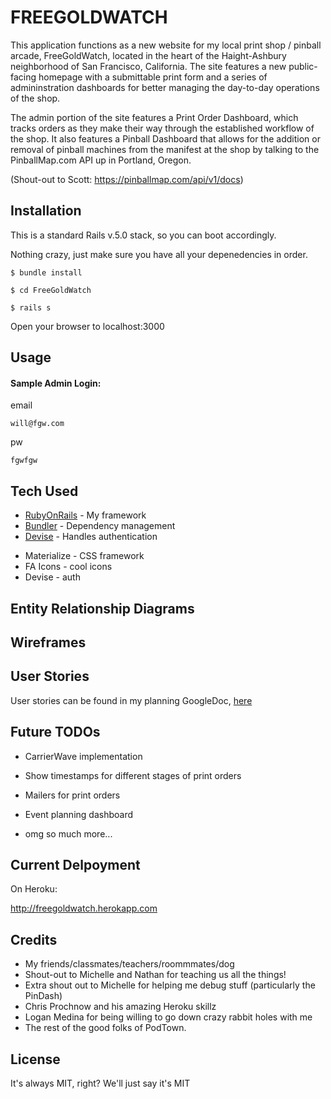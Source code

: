 # FREEGOLDWATCH
This application functions as a new website for my local print shop / pinball arcade, FreeGoldWatch, located in the heart of the Haight-Ashbury neighborhood of San Francisco, California.  The site features a new public-facing homepage with a submittable print form and a series of admininstration dashboards for better managing the day-to-day operations of the shop.  

The admin portion of the site features a Print Order Dashboard, which tracks orders as they make their way through the established workflow of the shop.  It also features a Pinball Dashboard that allows for the addition or removal of pinball machines from the manifest at the shop by talking to the PinballMap.com API up in Portland, Oregon. 

(Shout-out to Scott: https://pinballmap.com/api/v1/docs)


## Installation
This is a standard Rails v.5.0 stack, so you can boot accordingly.

Nothing crazy, just make sure you have all your depenedencies in order.

```
$ bundle install
```
```
$ cd FreeGoldWatch
```
```
$ rails s
```

Open your browser to localhost:3000

## Usage

#### Sample Admin Login:

email
```
will@fgw.com
```
pw
```
fgwfgw
```

## Tech Used

* [RubyOnRails](https://github.com/rails/rails) - My framework
* [Bundler](https://github.com/bundler/bundler) - Dependency management
* [Devise](https://github.com/plataformatec/devise) - Handles authentication

- Materialize - CSS framework
- FA Icons - cool icons
- Devise - auth


## Entity Relationship Diagrams

## Wireframes

## User Stories

User stories can be found in my planning GoogleDoc, [here](https://docs.google.com/document/d/1lbzvIm8x1vbpjOFJxT-MkkNsgewM2VLCCdJUuPousj0/edit?usp=sharing)

## Future TODOs

- CarrierWave implementation
- Show timestamps for different stages of print orders
- Mailers for print orders
- Event planning dashboard

- omg so much more...


## Current Delpoyment

On Heroku:

http://freegoldwatch.herokapp.com


## Credits

- My friends/classmates/teachers/roommmates/dog
- Shout-out to Michelle and Nathan for teaching us all the things!
- Extra shout out to Michelle for helping me debug stuff (particularly the PinDash)
- Chris Prochnow and his amazing Heroku skillz
- Logan Medina for being willing to go down crazy rabbit holes with me
- The rest of the good folks of PodTown.


## License
It's always MIT, right?  We'll just say it's MIT
